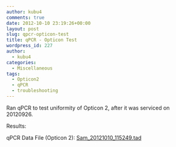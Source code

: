 ```yaml
---
author: kubu4
comments: true
date: 2012-10-10 23:19:26+00:00
layout: post
slug: qpcr-opticon-test
title: qPCR - Opticon Test
wordpress_id: 227
author:
  - kubu4
categories:
  - Miscellaneous
tags:
  - Opticon2
  - qPCR
  - troubleshooting
---
```


Ran qPCR to test uniformity of Opticon 2, after it was serviced on 20120926.

Results:

qPCR Data File (Opticon 2): [Sam_20121010_115249.tad](https://eagle.fish.washington.edu/Arabidopsis/qPCR/Opticon/Sam_20121010_115249.tad)
